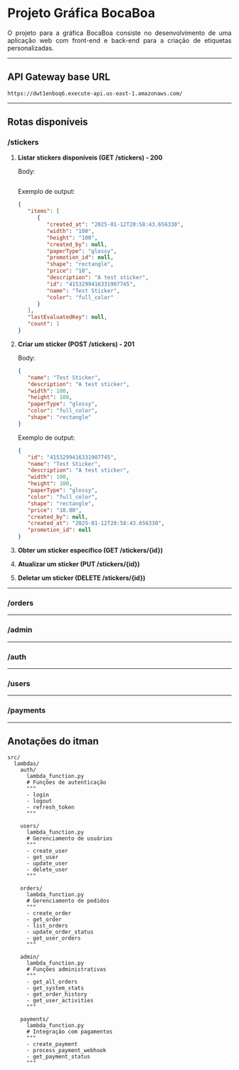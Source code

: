 <div align="justify">

# Projeto Gráfica BocaBoa

O projeto para a gráfica BocaBoa consiste no desenvolvimento de uma aplicação web com front-end e back-end para a criação de etiquetas personalizadas.

---

## API Gateway base URL
```
https://dwt1enboq6.execute-api.us-east-1.amazonaws.com/
```

---

## Rotas disponíveis

### /stickers

1. **Listar stickers disponíveis (GET /stickers) - 200**

   Body:
   ```json
   ```  
   
   Exemplo de output:
   ```json
   {
      "items": [
         {
            "created_at": "2025-01-12T20:58:43.656330",
            "width": "100",
            "height": "100",
            "created_by": null,
            "paperType": "glossy",
            "promotion_id": null,
            "shape": "rectangle",
            "price": "18",
            "description": "A test sticker",
            "id": "4153299416331907745",
            "name": "Test Sticker",
            "color": "full_color"
         }
      ],
      "lastEvaluatedKey": null,
      "count": 1
   }
   ```
2. **Criar um sticker (POST /stickers) - 201**  

   Body:
   ```json
   {
      "name": "Test Sticker",
      "description": "A test sticker",
      "width": 100,
      "height": 100,
      "paperType": "glossy",
      "color": "full_color",
      "shape": "rectangle"
   }
   ```  
   
   Exemplo de output:
   ```json
   {
      "id": "4153299416331907745",
      "name": "Test Sticker",
      "description": "A test sticker",
      "width": 100,
      "height": 100,
      "paperType": "glossy",
      "color": "full_color",
      "shape": "rectangle",
      "price": "18.00",
      "created_by": null,
      "created_at": "2025-01-12T20:58:43.656330",
      "promotion_id": null
   }
   ```
3. **Obter um sticker específico (GET /stickers/{id})**  
4. **Atualizar um sticker (PUT /stickers/{id})**  
5. **Deletar um sticker (DELETE /stickers/{id})**  

---

### /orders

---

### /admin

---

### /auth

---

### /users

---

### /payments

---

## Anotações do itman

```
src/
  lambdas/
    auth/
      lambda_function.py
      # Funções de autenticação
      """
      - login
      - logout
      - refresh_token
      """

    users/
      lambda_function.py
      # Gerenciamento de usuários
      """
      - create_user
      - get_user
      - update_user
      - delete_user
      """

    orders/
      lambda_function.py
      # Gerenciamento de pedidos
      """
      - create_order
      - get_order
      - list_orders
      - update_order_status
      - get_user_orders
      """

    admin/
      lambda_function.py
      # Funções administrativas
      """
      - get_all_orders
      - get_system_stats
      - get_order_history
      - get_user_activities
      """

    payments/
      lambda_function.py
      # Integração com pagamentos
      """
      - create_payment
      - process_payment_webhook
      - get_payment_status
      """
```

</div>